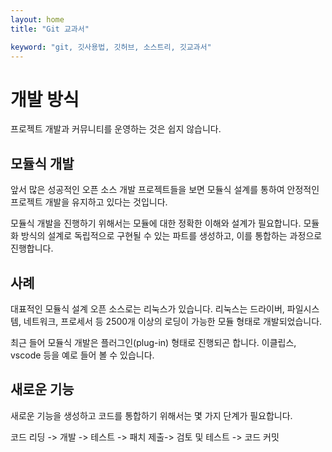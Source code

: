 ```yaml
---
layout: home
title: "Git 교과서"

keyword: "git, 깃사용법, 깃허브, 소스트리, 깃교과서"
---
```

# 개발 방식
프로젝트 개발과 커뮤니티를 운영하는 것은 쉽지 않습니다. 

## 모듈식 개발
앞서 많은 성공적인 오픈 소스 개발 프로젝트들을 보면 모듈식 설계를 통하여 안정적인 프로젝트 개발을 유지하고 있다는 것입니다.

모듈식 개발을 진행하기 위해서는 모듈에 대한 정확한 이해와 설계가 필요합니다. 모듈화 방식의 설계로 독립적으로 구현될 수 있는 파트를 생성하고, 이를 통합하는 과정으로 진행합니다.

## 사례
대표적인 모듈식 설계 오픈 소스로는 리눅스가 있습니다. 리눅스는 드라이버, 파일시스템, 네트워크, 프로세서 등 2500개 이상의 로딩이 가능한 모듈 형태로 개발되었습니다.

최근 들어 모듈식 개발은 플러그인(plug-in) 형태로 진행되곤 합니다. 이클립스, vscode 등을 예로 들어 볼 수 있습니다.

## 새로운 기능
새로운 기능을 생성하고 코드를 통합하기 위해서는 몇 가지 단계가 필요합니다.

코드 리딩 -> 개발 -> 테스트 -> 패치 제출-> 검토 및 테스트 -> 코드 커밋